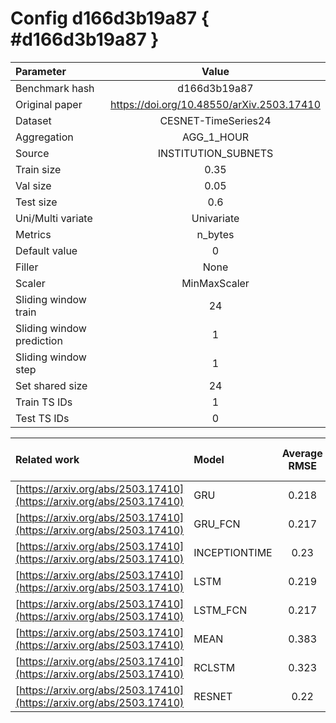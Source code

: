 # Config d166d3b19a87 { #d166d3b19a87 }

| Parameter | Value |
|:-----------------|:-----------------:|
| Benchmark hash |  d166d3b19a87 |
| Original paper |  <https://doi.org/10.48550/arXiv.2503.17410> |
| Dataset |  CESNET-TimeSeries24 |
| Aggregation |  AGG_1_HOUR |
| Source |  INSTITUTION_SUBNETS |
| Train size |  0.35 |
| Val size |  0.05 |
| Test size |  0.6 |
| Uni/Multi variate |  Univariate |
| Metrics |  n_bytes |
| Default value |  0 |
| Filler |  None |
| Scaler |  MinMaxScaler |
| Sliding window train |  24 |
| Sliding window prediction |  1 |
| Sliding window step |  1 |
| Set shared size |  24 |
| Train TS IDs |  1 |
| Test TS IDs |  0 |

| Related work | Model | Average RMSE | Std RMSE | Average R2-score | Std R2-score |
|:-----------------|:-----------------|:-----------------:|:-----------------:|:-----------------:|:-----------------:|
| [https://arxiv.org/abs/2503.17410](https://arxiv.org/abs/2503.17410) | GRU | 0.218 | 1.14 | -0.1 | 1.3 |
| [https://arxiv.org/abs/2503.17410](https://arxiv.org/abs/2503.17410) | GRU_FCN | 0.217 | 1.15 | 0.06 | 0.8 |
| [https://arxiv.org/abs/2503.17410](https://arxiv.org/abs/2503.17410) | INCEPTIONTIME | 0.23 | 1.15 | -1.29 | 3.1 |
| [https://arxiv.org/abs/2503.17410](https://arxiv.org/abs/2503.17410) | LSTM | 0.219 | 1.15 | -0.05 | 1.1 |
| [https://arxiv.org/abs/2503.17410](https://arxiv.org/abs/2503.17410) | LSTM_FCN | 0.217 | 1.15 | 0.08 | 0.8 |
| [https://arxiv.org/abs/2503.17410](https://arxiv.org/abs/2503.17410) | MEAN | 0.383 | 1.63 | 0.12 | 0.2 |
| [https://arxiv.org/abs/2503.17410](https://arxiv.org/abs/2503.17410) | RCLSTM | 0.323 | 1.5 | 0.08 | 1.1 |
| [https://arxiv.org/abs/2503.17410](https://arxiv.org/abs/2503.17410) | RESNET | 0.22 | 1.15 | -0.15 | 1.4 |
